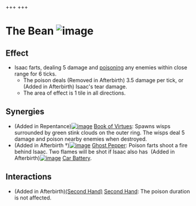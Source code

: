 +++
+++

 # The Bean ![image](/image/The_Bean.png) 

Effect
--------


* Isaac farts, dealing 5 damage and [poisoning](/wiki/Poison "Poison") any enemies within close range for 6 ticks.
	+ The poison deals (Removed in Afterbirth) 3.5 damage per tick, or (Added in Afterbirth) Isaac's tear damage.
	+ The area of effect is 1 tile in all directions.


Synergies
-----------


* (Added in Repentance)[![image](/image/Book_of_Virtues.png)](/wiki/Book_of_Virtues "Book of Virtues") [Book of Virtues](/wiki/Book_of_Virtues "Book of Virtues"): Spawns wisps surrounded by green stink clouds on the outer ring. The wisps deal 5 damage and poison nearby enemies when destroyed.
* (Added in Afterbirth †)[![image](/image/Ghost_Pepper.png)](/wiki/Ghost_Pepper "Ghost Pepper") [Ghost Pepper](/wiki/Ghost_Pepper "Ghost Pepper"): Poison farts shoot a fire behind Isaac. Two flames will be shot if Isaac also has  (Added in Afterbirth)[![image](/image/Car_Battery.png)](/wiki/Car_Battery "Car Battery") [Car Battery](/wiki/Car_Battery "Car Battery").


Interactions
--------------


* (Added in Afterbirth)[(Second Hand)](/wiki/Second_Hand "Second Hand") [Second Hand](/wiki/Second_Hand "Second Hand"): The poison duration is not affected.


